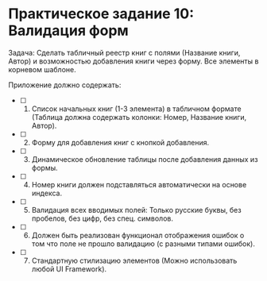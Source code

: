 # Практическое задание 10: Валидация форм
Задача: Сделать табличный реестр книг с полями (Название книги, Автор) и возможностью добавления книги через форму. Все элементы в корневом шаблоне.

Приложение должно содержать:

- [ ] 1. Список начальных книг (1-3 элемента) в табличном формате (Таблица должна содержать колонки: Номер, Название книги, Автор).
- [ ] 2. Форму для добавления книг с кнопкой добавления.
- [ ] 3. Динамическое обновление таблицы после добавления данных из формы.
- [ ] 4. Номер книги должен подставляться автоматически на основе индекса.
- [ ] 5. Валидация всех вводимых полей: Только русские буквы, без пробелов, без цифр, без спец. символов.
- [ ] 6. Должен быть реализован функционал отображения ошибок о том что поле не прошло валидацию (с разными типами ошибок).
- [ ] 7. Стандартную стилизацию элементов (Можно использовать любой UI Framework).
